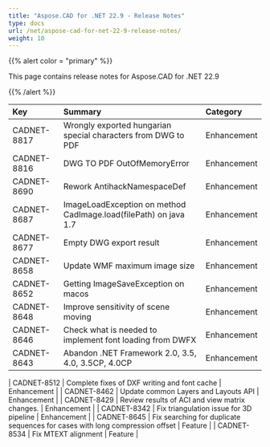 ```yaml
---
title: "Aspose.CAD for .NET 22.9 - Release Notes"
type: docs
url: /net/aspose-cad-for-net-22-9-release-notes/
weight: 10
---
```


{{% alert color = "primary" %}}

This page contains release notes for Aspose.CAD for .NET 22.9

{{% /alert %}}


|**Key**|**Summary**|**Category**|
| :- | :- | :- |
| CADNET-8817 | Wrongly exported hungarian special characters from DWG to PDF | Enhancement |
| CADNET-8816 | DWG TO PDF OutOfMemoryError | Enhancement |
| CADNET-8690 | Rework AntihackNamespaceDef | Enhancement |
| CADNET-8687 | ImageLoadException on method CadImage.load(filePath) on java 1.7 | Enhancement |
| CADNET-8677 | Empty DWG export result | Enhancement |
| CADNET-8658 | Update WMF maximum image size | Enhancement |
| CADNET-8652 | Getting ImageSaveException on macos | Enhancement |
| CADNET-8648 | Improve sensitivity of scene moving | Enhancement |
| CADNET-8646 | Check what is needed to implement font loading from DWFX | Enhancement |
| CADNET-8643 | Abandon .NET Framework 2.0, 3.5, 4.0, 3.5CP, 4.0CP  | Enhancement |

| CADNET-8512 | Complete fixes of DXF writing and font cache | Enhancement |
| CADNET-8462 | Update common Layers and Layouts API | Enhancement |
| CADNET-8429 | Review results of ACI and view matrix changes. | Enhancement |
| CADNET-8342 | Fix triangulation issue for 3D pipeline | Enhancement |
| CADNET-8645 | Fix searching for duplicate sequences for cases with long compression offset | Feature |
| CADNET-8534 | Fix MTEXT alignment | Feature |
